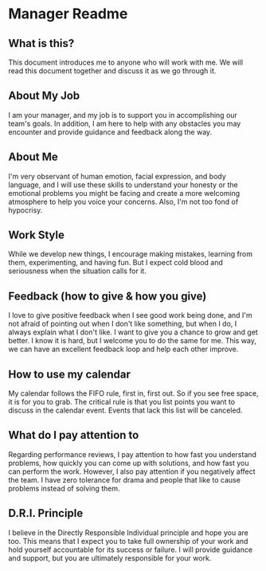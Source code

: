 # Manager Readme

## What is this?

This document introduces me to anyone who will work with me. We will read this document together and discuss it as we go through it.

## About My Job

I am your manager, and my job is to support you in accomplishing our team's goals. In addition, I am here to help with any obstacles you may encounter and provide guidance and feedback along the way. 

## About Me

I'm very observant of human emotion, facial expression, and body language, and I will use these skills to understand your honesty or the emotional problems you might be facing and create a more welcoming atmosphere to help you voice your concerns. Also, I'm not too fond of hypocrisy.

## Work Style

While we develop new things, I encourage making mistakes, learning from them, experimenting, and having fun. But I expect cold blood and seriousness when the situation calls for it.

## Feedback (how to give & how you give)

I love to give positive feedback when I see good work being done, and I'm not afraid of pointing out when I don't like something, but when I do, I always explain what I don't like. I want to give you a chance to grow and get better. I know it is hard, but I welcome you to do the same for me. This way, we can have an excellent feedback loop and help each other improve.

## How to use my calendar

My calendar follows the FIFO rule, first in, first out. So if you see free space, it is for you to grab. The critical rule is that you list points you want to discuss in the calendar event. Events that lack this list will be canceled.

## What do I pay attention to

Regarding performance reviews, I pay attention to how fast you understand problems, how quickly you can come up with solutions, and how fast you can perform the work. However, I also pay attention if you negatively affect the team. I have zero tolerance for drama and people that like to cause problems instead of solving them.

## D.R.I. Principle

I believe in the Directly Responsible Individual principle and hope you are too. This means that I expect you to take full ownership of your work and hold yourself accountable for its success or failure. I will provide guidance and support, but you are ultimately responsible for your work.
